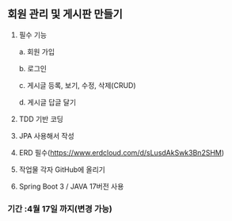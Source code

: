 ## 회원 관리 및 게시판 만들기
1. 필수 기능

   a. 회원 가입

   b. 로그인

   c. 게시글 등록, 보기, 수정, 삭제(CRUD)

   d. 게시글 답글 달기
2. TDD 기반 코딩
3. JPA 사용해서 작성
4. ERD 필수(https://www.erdcloud.com/d/sLusdAkSwk3Bn2SHM)
5. 작업물 각자 GitHub에 올리기
6. Spring Boot 3 / JAVA 17버전 사용

### 기간 :4월 17일 까지(변경 가능)